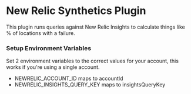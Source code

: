 # New Relic Synthetics Plugin
This plugin runs queries against New Relic Insights to calculate things like % of locations with a failure.

### Setup Environment Variables
Set 2 environment variables to the correct values for your account, this works if you're using a single account. 
* NEWRELIC_ACCOUNT_ID maps to accountId
* NEWRELIC_INSIGHTS_QUERY_KEY maps to insightsQueryKey